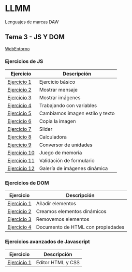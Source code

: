 # LLMM

Lenguajes de marcas DAW

## Tema 3 - JS Y DOM
 [WebEntorno](/Tema3/WebEntorno/index.html)

### Ejercicios de JS
Ejercicio  | Descripción
-----------|--------------
 [Ejercicio 1](/Tema3/Ejercicio1/Ejercicio1.html)         | Ejercicio básico
 [Ejercicio 2](/Tema3/Ejercicio2/Ejercicio2.html)         | Mostrar mensaje
 [Ejercicio 3](/Tema3/Ejercicio3.html)         | Mostrar imágenes
 [Ejercicio 4](/Tema3/Ejercicio4.html)         | Trabajando con variables
 [Ejercicio 5](/Tema3/Ejercicio5.html)         | Cambiamos imagen estilo y texto
 [Ejercicio 6](/Tema3/Ejercicio6.html)         | Copia la imagen
 [Ejercicio 7](/Tema3/Ejercicio7/Ejercicio7.html)         | Slider
 [Ejercicio 8](/Tema3/Ejercicio8.html)         | Calculadora
 [Ejercicio 9](/Tema3/Ejercicio9.html)         | Conversor de unidades
 [Ejercicio 10](/Tema3/Ejercicio10.html)         | Juego de memoria
 [Ejercicio 11](/Tema3/Ejercicio11.html)         | Validación de formulario
 [Ejercicio 12](/Tema3/Ejercicio12.html)         | Galería de imágenes dinámica

### Ejercicios de DOM
Ejercicio  | Descripción
-----------|--------------
 [Ejercicio 1](/Tema3/Ejercicio1D.html)         | Añadir elementos
 [Ejercicio 2](/Tema3/Ejercicio2D.html)         | Creamos elementos dinámicos
 [Ejercicio 3](/Tema3/Ejercicio3D.html)         | Removemos elementos
 [Ejercicio 4](/Tema3/Ejercicio4D.html)         | Documento de HTML con propiedades

 ### Ejercicios avanzados de Javascript
Ejercicio  | Descripción
-----------|--------------
 [Ejercicio 1](/Tema3/Ejercicio1A.html)         | Editor HTML y CSS